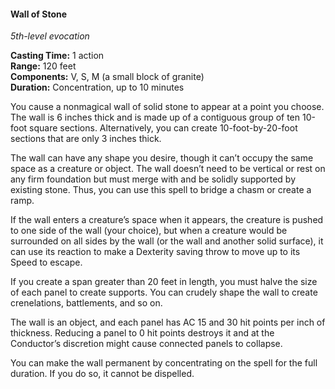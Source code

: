 #### Wall of Stone
<!-- markdownlint-disable link-image-reference-definitions -->
[_metadata_:spell_name]:- "Wall of Stone"
[_metadata_:spell_level]:- "5"
[_metadata_:spell_school]:- "evocation"
[_metadata_:ritual]:- "false"
[_metadata_:casting_time_amount]:- "1"
[_metadata_:casting_time_unit]:- "action"
[_metadata_:range]:- "120 feet"
[_metadata_:target]:- "a point"
[_metadata_:components_verbal]:- "true"
[_metadata_:components_somatic]:- "true"
[_metadata_:components_material]:- "true"
[_metadata_:components_material_description]:- "a small block of granite"
[_metadata_:duration]:- "10 minutes"
[_metadata_:concentration]:- "true"
[_metadata_:saving_throw]:- "Dexterity"
[_metadata_:saving_throw_success]:- "avoids_effect"
[_metadata_:compared_to_wotc_srd_5.1]:- "mechanics_same_wording_different"
[_metadata_:compared_to_a5e_srd]:- "mechanics_different_wording_different"
<!-- markdownlint-disable-next-line no-emphasis-as-heading -->
_5th-level evocation_

**Casting Time:** 1 action \
**Range:** 120 feet \
**Components:** V, S, M (a small block of granite) \
**Duration:** Concentration, up to 10 minutes

You cause a nonmagical wall of solid stone to appear at a point you choose.
The wall is 6 inches thick and is made up of a contiguous group of ten 10-foot square sections.
Alternatively, you can create 10-foot-by-20-foot sections that are only 3 inches thick.

The wall can have any shape you desire, though it can’t occupy the same space as a creature or object.
The wall doesn’t need to be vertical or rest on any firm foundation but must merge with and be solidly supported by existing stone.
Thus, you can use this spell to bridge a chasm or create a ramp.

If the wall enters a creature’s space when it appears, the creature is pushed to one side of the wall (your choice), but when a creature would be surrounded on all sides by the wall (or the wall and another solid surface), it can use its reaction to make a Dexterity saving throw to move up to its Speed to escape.

If you create a span greater than 20 feet in length, you must halve the size of each panel to create supports.
You can crudely shape the wall to create crenelations, battlements, and so on.

The wall is an object, and each panel has AC 15 and 30 hit points per inch of thickness.
Reducing a panel to 0 hit points destroys it and at the Conductor’s discretion might cause connected panels to collapse.

You can make the wall permanent by concentrating on the spell for the full duration.
If you do so, it cannot be dispelled.
